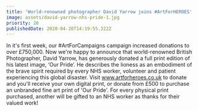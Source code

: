 ```yaml
---
title: 'World-renowned photographer David Yarrow joins #ArtForHEROES⁣'
image: assets/david-yarrow-nhs-pride-1.jpg
priority: 20
publishedDate: 2020-04-20T14:19:55.322Z
---
```

In it's first week, our #ArtForCampaigns campaign increased donations to over £750,000. Now we're happy to announce that world-renowned British Photographer, David Yarrow, has generously donated a full print edition of his latest image, ‘Our Pride’. ⁣He describes the lioness as an embodiment of the brave spirit required by every NHS worker, volunteer and patient experiencing this global disaster. Visit www.artforheroes.co.uk to donate and you'll receive your own digital print, or donate from £500 to purchase an unbranded fine art print of 'Our Pride'.⁣⁣ For every physical print purchased, another will be gifted to an NHS worker as thanks for their valued work!